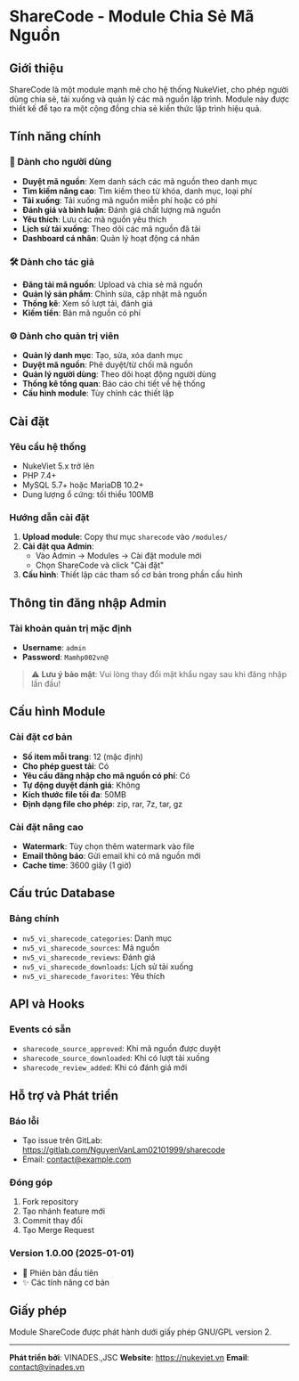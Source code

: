# ShareCode - Module Chia Sẻ Mã Nguồn

## Giới thiệu
ShareCode là một module mạnh mẽ cho hệ thống NukeViet, cho phép người dùng chia sẻ, tải xuống và quản lý các mã nguồn lập trình. Module này được thiết kế để tạo ra một cộng đồng chia sẻ kiến thức lập trình hiệu quả.

## Tính năng chính

### 🎯 Dành cho người dùng
- **Duyệt mã nguồn**: Xem danh sách các mã nguồn theo danh mục
- **Tìm kiếm nâng cao**: Tìm kiếm theo từ khóa, danh mục, loại phí
- **Tải xuống**: Tải xuống mã nguồn miễn phí hoặc có phí
- **Đánh giá và bình luận**: Đánh giá chất lượng mã nguồn
- **Yêu thích**: Lưu các mã nguồn yêu thích
- **Lịch sử tải xuống**: Theo dõi các mã nguồn đã tải
- **Dashboard cá nhân**: Quản lý hoạt động cá nhân

### 🛠️ Dành cho tác giả
- **Đăng tải mã nguồn**: Upload và chia sẻ mã nguồn
- **Quản lý sản phẩm**: Chỉnh sửa, cập nhật mã nguồn
- **Thống kê**: Xem số lượt tải, đánh giá
- **Kiếm tiền**: Bán mã nguồn có phí

### ⚙️ Dành cho quản trị viên
- **Quản lý danh mục**: Tạo, sửa, xóa danh mục
- **Duyệt mã nguồn**: Phê duyệt/từ chối mã nguồn
- **Quản lý người dùng**: Theo dõi hoạt động người dùng
- **Thống kê tổng quan**: Báo cáo chi tiết về hệ thống
- **Cấu hình module**: Tùy chỉnh các thiết lập

## Cài đặt

### Yêu cầu hệ thống
- NukeViet 5.x trở lên
- PHP 7.4+
- MySQL 5.7+ hoặc MariaDB 10.2+
- Dung lượng ổ cứng: tối thiểu 100MB

### Hướng dẫn cài đặt
1. **Upload module**: Copy thư mục `sharecode` vào `/modules/`
2. **Cài đặt qua Admin**:
   - Vào Admin → Modules → Cài đặt module mới
   - Chọn ShareCode và click "Cài đặt"
3. **Cấu hình**: Thiết lập các tham số cơ bản trong phần cấu hình

## Thông tin đăng nhập Admin

### Tài khoản quản trị mặc định
- **Username**: `admin`
- **Password**: `Mamhp002vn@`

> ⚠️ **Lưu ý bảo mật**: Vui lòng thay đổi mật khẩu ngay sau khi đăng nhập lần đầu!

## Cấu hình Module

### Cài đặt cơ bản
- **Số item mỗi trang**: 12 (mặc định)
- **Cho phép guest tải**: Có
- **Yêu cầu đăng nhập cho mã nguồn có phí**: Có
- **Tự động duyệt đánh giá**: Không
- **Kích thước file tối đa**: 50MB
- **Định dạng file cho phép**: zip, rar, 7z, tar, gz

### Cài đặt nâng cao
- **Watermark**: Tùy chọn thêm watermark vào file
- **Email thông báo**: Gửi email khi có mã nguồn mới
- **Cache time**: 3600 giây (1 giờ)

## Cấu trúc Database

### Bảng chính
- `nv5_vi_sharecode_categories`: Danh mục
- `nv5_vi_sharecode_sources`: Mã nguồn
- `nv5_vi_sharecode_reviews`: Đánh giá
- `nv5_vi_sharecode_downloads`: Lịch sử tải xuống
- `nv5_vi_sharecode_favorites`: Yêu thích

## API và Hooks

### Events có sẵn
- `sharecode_source_approved`: Khi mã nguồn được duyệt
- `sharecode_source_downloaded`: Khi có lượt tải xuống
- `sharecode_review_added`: Khi có đánh giá mới

## Hỗ trợ và Phát triển

### Báo lỗi
- Tạo issue trên GitLab: https://gitlab.com/NguyenVanLam02101999/sharecode
- Email: contact@example.com

### Đóng góp
1. Fork repository
2. Tạo nhánh feature mới
3. Commit thay đổi
4. Tạo Merge Request


### Version 1.0.00 (2025-01-01)
- 🎉 Phiên bản đầu tiên
- ✨ Các tính năng cơ bản

## Giấy phép
Module ShareCode được phát hành dưới giấy phép GNU/GPL version 2.

---
**Phát triển bởi**: VINADES.,JSC
**Website**: https://nukeviet.vn
**Email**: contact@vinades.vn
